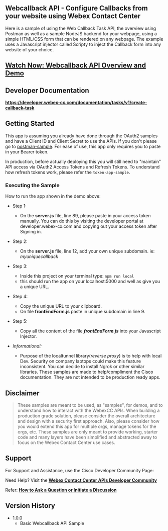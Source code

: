 ## Webcallback API - Configure Callbacks from your website using Webex Contact Center

Here is a sample of using the Web Callback Task API, the overview using Postman as well as a sample NodeJS backend for your webpage, using a simple HTML/CSS form that can be rendered on any webpage.
The example uses a Javascript injector called Scripty to inject the Callback form into any website of your choice.

## [Watch Now: Webcallback API Overview and Demo](https://app.vidcast.io/share/b26ca3a0-309a-4244-8455-56306b302573)

## Developer Documentation

**https://developer.webex-cx.com/documentation/tasks/v1/create-callback-task**

## Getting Started

This app is assuming you already have done through the OAuth2 samples and have a Client ID and Client Secret to use the APIs. If you don't please go to [postman-sample](https://github.com/CiscoDevNet/webex-contact-center-api-samples/tree/main/postman-sample). For ease of use, this app only requires you to paste in your Bearer token.

In production, before actually deploying this you will still need to "maintain" API access via OAuth2 Access Tokens and Refresh Tokens. To understand how refresh tokens work, please refer the `token-app-sample`.

### Executing the Sample

How to run the app shown in the demo above:

- Step 1:

  - On the **server.js** file, line 89, please paste in your access token manually. You can do this by visiting the developer portal at developer.webex-cx.com and copying out your access token after Signing in.

- Step 2:

  - On the **server.js** file, line 12, add your own unique subdomain. ie: _myuniquecallback_

- Step 3:

  - Inside this project on your terminal type: `npm run local`
  - this should run the app on your localhost:5000 and well as give you a unique URL.

- Step 4:

  - Copy the unique URL to your clipboard.
  - On file **frontEndForm.js** paste in unique subdomain in line 9.

- Step 5:

  - Copy all the content of the file _**frontEndForm.js**_ into your Javascript Injector.

- _Informational:_
  - Purpose of the localtunnel library(_reverse proxy_) is to help with local Dev. Security on company laptops could make this feature inconsistent. You can decide to install Ngrok or other similar libraries. These samples are made to help/compliment the Cisco documentation. They are not intended to be production ready apps.

## Disclaimer

> These samples are meant to be used, as "samples", for demos, and to understand how to interact with the WebexCC APIs.
> When building a production grade solution, please consider the overall architecture and design with a security first approach.
> Also, please consider how you would extend this app for multiple orgs, manage tokens for the orgs, etc.
> These samples are only meant to provide working, starter code and many layers have been simplified and abstracted away to focus on the Webex Contact Center use cases.

## Support

For Support and Assistance, use the Cisco Developer Community Page:

Need Help? Visit the **[Webex Contact Center APIs Developer Community](https://community.cisco.com/t5/contact-center/bd-p/j-disc-dev-contact-center)**

Refer: **[How to Ask a Question or Initiate a Discussion](https://community.cisco.com/t5/contact-center/webex-contact-center-apis-developer-community-and-support/m-p/4558270)**

## Version History

- 1.0.0
  - Basic Webcallback API Sample
